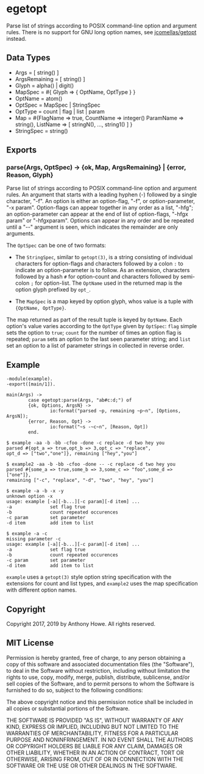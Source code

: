 egetopt
=======

Parse list of strings according to POSIX command-line option and argument rules.  There is no support for GNU long option names, see [jcomellas/getopt](https://github.com/jcomellas/getopt) instead.

Data Types
----------

* Args = [ string() ]
* ArgsRemaining = [ string() ]
* Glyph = alpha() | digit()
* MapSpec = #{ Glyph => { OptName, OptType } }
* OptName = atom()
* OptSpec = MapSpec | StringSpec
* OptType = count | flag | list | param
* Map = #{FlagName => true, CountName => integer() ParamName => string(), ListName => [ stringN(), ..., string1() ] }
* StringSpec = string()

Exports
-------

### parse(Args, OptSpec) -> {ok, Map, ArgsRemaining} | {error, Reason, Glyph}

Parse list of strings according to POSIX command-line option and argument rules.  An argument that starts with a leading hyphen (-) followed by a single character, "-f".  An option is either an option-flag, "-f", or option-parameter, "-x param".  Option-flags can appear together in any order as a list, "-hfg"; an option-parameter can appear at the end of list of option-flags, "-hfgx param" or "-hfgxparam".  Options can appear in any order and be repeated until a "--" argument is seen, which indicates the remainder are only arguments.

The `OptSpec` can be one of two formats:

* The `StringSpec`, similar to `getopt(3)`, is a string consisting of individual characters for option-flags and characters followed by a colon `:` to indicate an option-parameter is to follow.  As an extension, characters followed by a hash `#` for option-count and characters followed by semi-colon `;` for option-list.  The `OptName` used in the returned map is the option glyph prefixed by `opt_`.

* The `MapSpec` is a map keyed by option glyph, whos value is a tuple with `{OptName, OptType}`.

The map returned as part of the result tuple is keyed by `OptName`.  Each option's value varies according to the `OptType` given by `OptSpec`: `flag` simple sets the option to `true`; `count` for the number of times an option flag is repeated; `param` sets an option to the last seen parameter string; and `list` set an option to a list of parameter strings in collected in reverse order.


Example
-------

```
-module(example).
-export([main/1]).

main(Args) ->
        case egetopt:parse(Args, "ab#c:d;") of
        {ok, Options, ArgsN} ->
                io:format("parsed ~p, remaining ~p~n", [Options, ArgsN]);
        {error, Reason, Opt} ->
                io:format("~s -~c~n", [Reason, Opt])
        end.
```

```
$ example -aa -b -bb -cfoo -done -c replace -d two hey you
parsed #{opt_a => true,opt_b => 3,opt_c => "replace",
opt_d => ["two","one"]}, remaining ["hey","you"]

$ example2 -aa -b -bb -cfoo -done -- -c replace -d two hey you
parsed #{some_a => true,some_b => 3,some_c => "foo",some_d => ["one"]},
remaining ["-c", "replace", "-d", "two", "hey", "you"]

$ example -a -b -x -y
unknown option -x
usage: example [-a][-b...][-c param][-d item] ...
-a              set flag true
-b              count repeated occurences
-c param        set parameter
-d item         add item to list

$ example -a -c
missing parameter -c
usage: example [-a][-b...][-c param][-d item] ...
-a              set flag true
-b              count repeated occurences
-c param        set parameter
-d item         add item to list
```

`example` uses a `getopt(3)` style option string specification with the extensions for count and list types, and
`example2` uses the map specification with different option names.


Copyright
---------

Copyright 2017, 2019 by Anthony Howe.  All rights reserved.


MIT License
-----------

Permission is hereby granted, free of charge, to any person obtaining a copy of this software and associated documentation files (the "Software"), to deal in the Software without restriction, including without limitation the rights to use, copy, modify, merge, publish, distribute, sublicense, and/or sell copies of the Software, and to permit persons to whom the Software is furnished to do so, subject to the following conditions:

The above copyright notice and this permission notice shall be included in all copies or substantial portions of the Software.

THE SOFTWARE IS PROVIDED "AS IS", WITHOUT WARRANTY OF ANY KIND, EXPRESS OR IMPLIED, INCLUDING BUT NOT LIMITED TO THE WARRANTIES OF MERCHANTABILITY, FITNESS FOR A PARTICULAR PURPOSE AND NONINFRINGEMENT. IN NO EVENT SHALL THE AUTHORS OR COPYRIGHT HOLDERS BE LIABLE FOR ANY CLAIM, DAMAGES OR OTHER LIABILITY, WHETHER IN AN ACTION OF CONTRACT, TORT OR OTHERWISE, ARISING FROM, OUT OF OR IN CONNECTION WITH THE SOFTWARE OR THE USE OR OTHER DEALINGS IN THE SOFTWARE.
